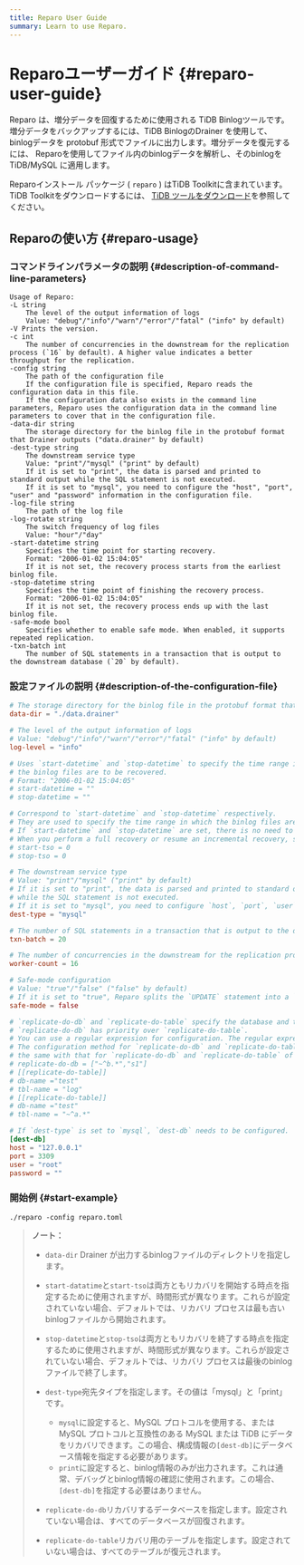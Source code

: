 ```yaml
---
title: Reparo User Guide
summary: Learn to use Reparo.
---
```


# Reparoユーザーガイド {#reparo-user-guide}

Reparo は、増分データを回復するために使用される TiDB Binlogツールです。増分データをバックアップするには、TiDB BinlogのDrainer を使用して、 binlogデータを protobuf 形式でファイルに出力します。増分データを復元するには、 Reparoを使用してファイル内のbinlogデータを解析し、そのbinlogをTiDB/MySQL に適用します。

Reparoインストール パッケージ ( `reparo` ) はTiDB Toolkitに含まれています。 TiDB Toolkitをダウンロードするには、 [<a href="/download-ecosystem-tools.md">TiDB ツールをダウンロード</a>](/download-ecosystem-tools.md)を参照してください。

## Reparoの使い方 {#reparo-usage}

### コマンドラインパラメータの説明 {#description-of-command-line-parameters}

```
Usage of Reparo:
-L string
    The level of the output information of logs
    Value: "debug"/"info"/"warn"/"error"/"fatal" ("info" by default)
-V Prints the version.
-c int
    The number of concurrencies in the downstream for the replication process (`16` by default). A higher value indicates a better throughput for the replication.
-config string
    The path of the configuration file
    If the configuration file is specified, Reparo reads the configuration data in this file.
    If the configuration data also exists in the command line parameters, Reparo uses the configuration data in the command line parameters to cover that in the configuration file.
-data-dir string
    The storage directory for the binlog file in the protobuf format that Drainer outputs ("data.drainer" by default)
-dest-type string
    The downstream service type
    Value: "print"/"mysql" ("print" by default)
    If it is set to "print", the data is parsed and printed to standard output while the SQL statement is not executed.
    If it is set to "mysql", you need to configure the "host", "port", "user" and "password" information in the configuration file.
-log-file string
    The path of the log file
-log-rotate string
    The switch frequency of log files
    Value: "hour"/"day"
-start-datetime string
    Specifies the time point for starting recovery.
    Format: "2006-01-02 15:04:05"
    If it is not set, the recovery process starts from the earliest binlog file.
-stop-datetime string
    Specifies the time point of finishing the recovery process.
    Format: "2006-01-02 15:04:05"
    If it is not set, the recovery process ends up with the last binlog file.
-safe-mode bool
    Specifies whether to enable safe mode. When enabled, it supports repeated replication.
-txn-batch int
    The number of SQL statements in a transaction that is output to the downstream database (`20` by default).
```

### 設定ファイルの説明 {#description-of-the-configuration-file}

```toml
# The storage directory for the binlog file in the protobuf format that Drainer outputs
data-dir = "./data.drainer"

# The level of the output information of logs
# Value: "debug"/"info"/"warn"/"error"/"fatal" ("info" by default)
log-level = "info"

# Uses `start-datetime` and `stop-datetime` to specify the time range in which
# the binlog files are to be recovered.
# Format: "2006-01-02 15:04:05"
# start-datetime = ""
# stop-datetime = ""

# Correspond to `start-datetime` and `stop-datetime` respectively.
# They are used to specify the time range in which the binlog files are to be recovered.
# If `start-datetime` and `stop-datetime` are set, there is no need to set `start-tso` and `stop-tso`.
# When you perform a full recovery or resume an incremental recovery, set start-tso to tso + 1 or stop-tso + 1, respectively.
# start-tso = 0
# stop-tso = 0

# The downstream service type
# Value: "print"/"mysql" ("print" by default)
# If it is set to "print", the data is parsed and printed to standard output
# while the SQL statement is not executed.
# If it is set to "mysql", you need to configure `host`, `port`, `user` and `password` in [dest-db].
dest-type = "mysql"

# The number of SQL statements in a transaction that is output to the downstream database (`20` by default).
txn-batch = 20

# The number of concurrencies in the downstream for the replication process (`16` by default). A higher value indicates a better throughput for the replication.
worker-count = 16

# Safe-mode configuration
# Value: "true"/"false" ("false" by default)
# If it is set to "true", Reparo splits the `UPDATE` statement into a `DELETE` statement plus a `REPLACE` statement.
safe-mode = false

# `replicate-do-db` and `replicate-do-table` specify the database and table to be recovered.
# `replicate-do-db` has priority over `replicate-do-table`.
# You can use a regular expression for configuration. The regular expression should start with "~".
# The configuration method for `replicate-do-db` and `replicate-do-table` is
# the same with that for `replicate-do-db` and `replicate-do-table` of Drainer.
# replicate-do-db = ["~^b.*","s1"]
# [[replicate-do-table]]
# db-name ="test"
# tbl-name = "log"
# [[replicate-do-table]]
# db-name ="test"
# tbl-name = "~^a.*"

# If `dest-type` is set to `mysql`, `dest-db` needs to be configured.
[dest-db]
host = "127.0.0.1"
port = 3309
user = "root"
password = ""
```

### 開始例 {#start-example}

```
./reparo -config reparo.toml
```

> **ノート：**
>
> -   `data-dir` Drainer が出力するbinlogファイルのディレクトリを指定します。
> -   `start-datatime`と`start-tso`は両方ともリカバリを開始する時点を指定するために使用されますが、時間形式が異なります。これらが設定されていない場合、デフォルトでは、リカバリ プロセスは最も古いbinlogファイルから開始されます。
> -   `stop-datetime`と`stop-tso`は両方ともリカバリを終了する時点を指定するために使用されますが、時間形式が異なります。これらが設定されていない場合、デフォルトでは、リカバリ プロセスは最後のbinlogファイルで終了します。
> -   `dest-type`宛先タイプを指定します。その値は「mysql」と「print」です。
>
>     -   `mysql`に設定すると、MySQL プロトコルを使用する、または MySQL プロトコルと互換性のある MySQL または TiDB にデータをリカバリできます。この場合、構成情報の`[dest-db]`にデータベース情報を指定する必要があります。
>     -   `print`に設定すると、binlog情報のみが出力されます。これは通常、デバッグとbinlog情報の確認に使用されます。この場合、 `[dest-db]`を指定する必要はありません。
> -   `replicate-do-db`リカバリするデータベースを指定します。設定されていない場合は、すべてのデータベースが回復されます。
> -   `replicate-do-table`リカバリ用のテーブルを指定します。設定されていない場合は、すべてのテーブルが復元されます。
